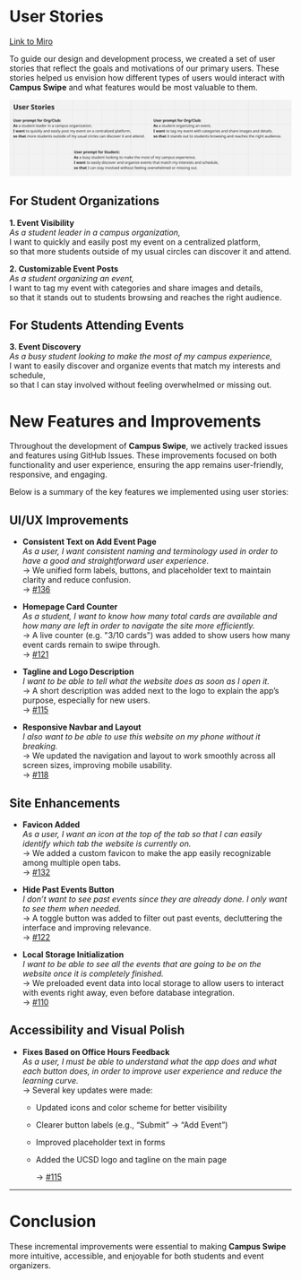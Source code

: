 # User Stories

[Link to Miro](https://miro.com/app/board/uXjVI-UbQ1E=/?share_link_id=636988946)

To guide our design and development process, we created a set of user stories that reflect the goals and motivations of our primary users. These stories helped us envision how different types of users would interact with **Campus Swipe** and what features would be most valuable to them.

![Screenshot of user stories on Miro](/specs/assets/userStories.png)

## For Student Organizations

**1. Event Visibility**  
_As a student leader in a campus organization,_  
I want to quickly and easily post my event on a centralized platform,  
so that more students outside of my usual circles can discover it and attend.

**2. Customizable Event Posts**  
_As a student organizing an event,_  
I want to tag my event with categories and share images and details,  
so that it stands out to students browsing and reaches the right audience.

## For Students Attending Events

**3. Event Discovery**  
_As a busy student looking to make the most of my campus experience,_  
I want to easily discover and organize events that match my interests and schedule,  
so that I can stay involved without feeling overwhelmed or missing out.

# New Features and Improvements

Throughout the development of **Campus Swipe**, we actively tracked issues and features using GitHub Issues. These improvements focused on both functionality and user experience, ensuring the app remains user-friendly, responsive, and engaging.

Below is a summary of the key features we implemented using user stories:

## UI/UX Improvements

- **Consistent Text on Add Event Page**  
  _As a user, I want consistent naming and terminology used in order to have a good and straightforward user experience._  
  → We unified form labels, buttons, and placeholder text to maintain clarity and reduce confusion.
  <br>
  → [#136](https://github.com/cse110-sp25-group11/card-game/issues/136)

- **Homepage Card Counter**  
  _As a student, I want to know how many total cards are available and how many are left in order to navigate the site more efficiently._  
  → A live counter (e.g. "3/10 cards") was added to show users how many event cards remain to swipe through.
  <br>
  → [#121](https://github.com/cse110-sp25-group11/card-game/issues/121)

- **Tagline and Logo Description**  
  _I want to be able to tell what the website does as soon as I open it._  
  → A short description was added next to the logo to explain the app’s purpose, especially for new users.  
  → [#115](https://github.com/cse110-sp25-group11/card-game/issues/115)

- **Responsive Navbar and Layout**  
  _I also want to be able to use this website on my phone without it breaking._  
  → We updated the navigation and layout to work smoothly across all screen sizes, improving mobile usability.
  <br>
  → [#118](https://github.com/cse110-sp25-group11/card-game/issues/118)

## Site Enhancements

- **Favicon Added**  
  _As a user, I want an icon at the top of the tab so that I can easily identify which tab the website is currently on._  
  → We added a custom favicon to make the app easily recognizable among multiple open tabs.
  <br>
  → [#132](https://github.com/cse110-sp25-group11/card-game/issues/132)

- **Hide Past Events Button**  
  _I don’t want to see past events since they are already done. I only want to see them when needed._  
  → A toggle button was added to filter out past events, decluttering the interface and improving relevance.
  <br>
  → [#122](https://github.com/cse110-sp25-group11/card-game/issues/122)

- **Local Storage Initialization**  
  _I want to be able to see all the events that are going to be on the website once it is completely finished._  
  → We preloaded event data into local storage to allow users to interact with events right away, even before database integration.
  <br>
  → [#110](https://github.com/cse110-sp25-group11/card-game/issues/110)

## Accessibility and Visual Polish

- **Fixes Based on Office Hours Feedback**  
  _As a user, I must be able to understand what the app does and what each button does, in order to improve user experience and reduce the learning curve._  
  → Several key updates were made:

    - Updated icons and color scheme for better visibility
    - Clearer button labels (e.g., “Submit” → “Add Event”)
    - Improved placeholder text in forms
    - Added the UCSD logo and tagline on the main page

        → [#115](https://github.com/cse110-sp25-group11/card-game/issues/115)

---

# Conclusion

These incremental improvements were essential to making **Campus Swipe** more intuitive, accessible, and enjoyable for both students and event organizers.